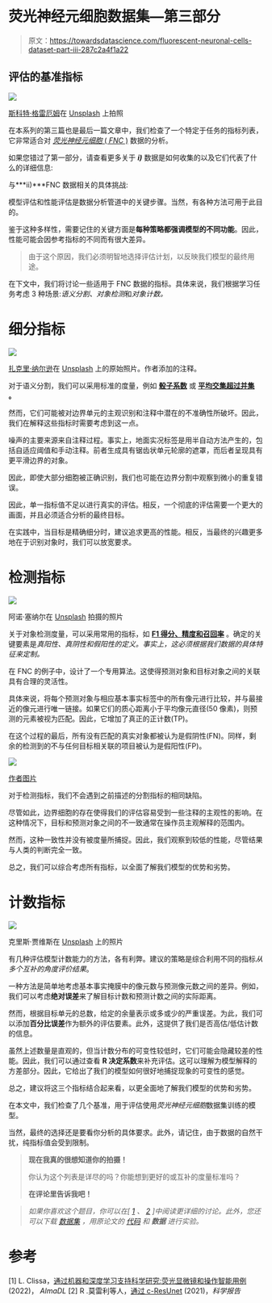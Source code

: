 # 荧光神经元细胞数据集—第三部分

> 原文：<https://towardsdatascience.com/fluorescent-neuronal-cells-dataset-part-iii-287c2a4f1a22>

## 评估的基准指标

![](img/f83d551e2d04a22814c1339a8d2149fa.png)

[斯科特·格雷厄姆](https://unsplash.com/@homajob?utm_source=medium&utm_medium=referral)在 [Unsplash](https://unsplash.com?utm_source=medium&utm_medium=referral) 上拍照

在本系列的第三篇也是最后一篇文章中，我们检查了一个特定于任务的指标列表，它非常适合对 [*荧光神经元细胞* ( *FNC* )](http://amsacta.unibo.it/6706/) 数据的分析。

如果您错过了第一部分，请查看更多关于 ***i)*** 数据是如何收集的以及它们代表了什么的详细信息:

[](/fluorescent-neuronal-cells-dataset-part-i-ac123196b963)  

与***ii)***FNC 数据相关的具体挑战:

[](/fluorescent-neuronal-cells-dataset-part-ii-e1ac27e26d7)  

模型评估和性能评估是数据分析管道中的关键步骤。当然，有各种方法可用于此目的。

鉴于这种多样性，需要记住的关键方面是**每种策略都强调模型的不同功能**。因此，性能可能会因参考指标的不同而有很大差异。

> 由于这个原因，我们必须明智地选择评估计划，以反映我们模型的最终用途。

在下文中，我们将讨论一些适用于 FNC 数据的指标。具体来说，我们根据学习任务考虑 3 种场景:*语义分割、对象检测*和*对象计数。*

# 细分指标

![](img/3ca47a80eff95e7821b1f4988e3e2384.png)

[扎克里·纳尔逊](https://unsplash.com/@zacharytnelson?utm_source=medium&utm_medium=referral)在 [Unsplash](https://unsplash.com?utm_source=medium&utm_medium=referral) 上的原始照片。作者添加的注释。

对于语义分割，我们可以采用标准的度量，例如 [**骰子系数**](https://en.wikipedia.org/wiki/S%C3%B8rensen%E2%80%93Dice_coefficient) 或 [**平均交集超过并集**](https://en.wikipedia.org/wiki/Jaccard_index) **。**

然而，它们可能被对边界单元的主观识别和注释中潜在的不准确性所破坏。因此，我们在解释这些指标时需要考虑到这一点。

噪声的主要来源来自注释过程。事实上，地面实况标签是用半自动方法产生的，包括自适应阈值和手动注释。前者生成具有锯齿状单元轮廓的遮罩，而后者呈现具有更平滑边界的对象。

因此，即使大部分细胞被正确识别，我们也可能在边界分割中观察到微小的重复错误。

因此，单一指标值不足以进行真实的评估。相反，一个彻底的评估需要一个更大的画面，并且必须适合分析的最终目标。

在实践中，当目标是精确细分时，建议追求更高的性能。相反，当最终的兴趣更多地在于识别对象时，我们可以放宽要求。

# 检测指标

![](img/983127fb43c787649810587610e70e29.png)

阿诺·塞纳尔在 [Unsplash](https://unsplash.com?utm_source=medium&utm_medium=referral) 拍摄的照片

关于对象检测度量，可以采用常用的指标，如 [**F1 得分、精度和召回率**](https://en.wikipedia.org/wiki/Precision_and_recall) 。确定的关键要素是*真阳性、真阴性和假阳性的定义。*事实上，这必须根据我们数据的具体特征来定制*。*

在 FNC 的例子中，设计了一个专用算法。这使得预测对象和目标对象之间的关联具有合理的灵活性。

具体来说，将每个预测对象与相应基本事实标签中的所有像元进行比较，并与最接近的像元进行唯一链接。如果它们的质心距离小于平均像元直径(50 像素)，则预测的元素被视为匹配。因此，它增加了真正的正计数(TP)。

在这个过程的最后，所有没有匹配的真实对象都被认为是假阴性(FN)。同样，剩余的检测到的不与任何目标相关联的项目被认为是假阳性(FP)。

![](img/a61305eb6aa63459b56c4290173044ae.png)

[作者图片](http://amsdottorato.unibo.it/10016/1/thesis_CLISSA_DSC.pdf)

对于检测指标，我们不会遇到之前描述的分割指标的相同缺陷。

尽管如此，边界细胞的存在使得我们的评估容易受到一些注释的主观性的影响。在这种情况下，目标和预测对象之间的不一致通常在操作员主观解释的范围内。

然而，这种一致性并没有被度量所捕捉。因此，我们观察到较低的性能，尽管结果与人类的判断完全一致。

总之，我们可以综合考虑所有指标，以全面了解我们模型的优势和劣势。

# 计数指标

![](img/6bdfc3dafcdc96f2445980ef1b1f6eb2.png)

克里斯·贾维斯在 [Unsplash](https://unsplash.com?utm_source=medium&utm_medium=referral) 上的照片

有几种评估模型计数能力的方法，各有利弊。建议的策略是综合利用不同的指标*从多个互补的角度评价结果*。

一种方法是简单地考虑基本事实掩膜中的像元数与预测像元数之间的差异。例如，我们可以考虑**绝对误差**来了解目标计数和预测计数之间的实际距离。

然而，根据目标单元的总数，给定的余量表示或多或少的严重误差。为此，我们可以添加**百分比误差**作为额外的评估要素。此外，这提供了我们是否高估/低估计数的信息。

虽然上述数量是直观的，但当计数分布的可变性较低时，它们可能会隐藏较差的性能。因此，我们可以通过查看 **R 决定系数**来补充评估。这可以理解为模型解释的方差部分。因此，它给出了我们的模型如何很好地捕捉现象的可变性的感觉。

总之，建议将这三个指标结合起来看，以更全面地了解我们模型的优势和劣势。

在本文中，我们检查了几个基准，用于评估使用*荧光神经元细胞*数据集训练的模型。

当然，最终的选择还是要看你分析的具体要求。此外，请记住，由于数据的自然干扰，纯指标值会受到限制。

> **现在我真的很想知道你的拍摄！**
> 
> 你认为这个列表是详尽的吗？你能想到更好的或互补的度量标准吗？
> 
> **在评论里告诉我吧！**

> *如果你喜欢这个题目，你可以在[* [*1*](http://amsdottorato.unibo.it/10016/1/thesis_CLISSA_DSC.pdf) *、* [*2*](https://rdcu.be/cB1Ds) *]中阅读更详细的讨论。此外，您还可以下载* [*数据集*](http://amsacta.unibo.it/6706/) *，用原论文的* [*代码*](https://github.com/robomorelli/cell_counting_yellow) *和* ***数据*** *进行实验。*

# 参考

[1] L. Clissa，[通过机器和深度学习支持科学研究:荧光显微镜和操作智能用例](http://amsdottorato.unibo.it/10016/) (2022)， *AlmaDL* [2] R .莫雷利等人，[通过 c-ResUnet](https://rdcu.be/cB1Ds) (2021)，*科学报告*